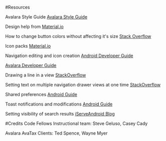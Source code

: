 #Resources

Avalara Style Guide [Avalara Style Guide](http://styleguide.avalara.com/)

Design help from [Material.io](https://material.io/design/)

How to change button colors without affecting it's size [Stack Overflow](https://stackoverflow.com/questions/35043867/why-button-gets-bigger-when-the-background-is-set-in-android)

Icon packs [Material.io](https://material.io/tools/icons/?style=baseline)

Navigation editing and icon creation [Android Developer Guide](https://developer.android.com/studio/write/image-asset-studio)

[Avalara Developer Guide](https://developer.avalara.com/)

Drawing a line in a view [StackOverflow](https://stackoverflow.com/questions/3616676/how-to-draw-a-line-in-android)

Setting text on multiple navigation drawer views at one time [StackOverflow](https://stackoverflow.com/questions/34973456/how-to-change-text-of-a-textview-in-navigation-drawer-header)

Shared preferences [Android Guide](https://developer.android.com/training/data-storage/shared-preferences)

Toast notifications and modifications [Android Guide](https://developer.android.com/guide/topics/ui/notifiers/toasts)

Setting visibility of search results [iServeAndroid Blog](http://iserveandroid.blogspot.com/2010/10/dynamic-layout-changes-with-visibility.html)

#Credits
Code Fellows Instructional team: Steve Geluso, Casey Cady

Avalara AvaTax Clients: Ted Spence, Wayne Myer